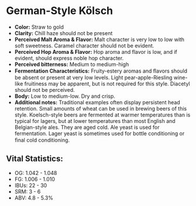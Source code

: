 # German-Style Kölsch

- **Color:** Straw to gold
- **Clarity:** Chill haze should not be present
- **Perceived Malt Aroma & Flavor:** Malt character is very low to low with soft sweetness. Caramel character should not be evident.
- **Perceived Hop Aroma & Flavor:** Hop aroma and flavor is low, and if evident, should express noble hop character.
- **Perceived bitterness:** Medium to medium-high
- **Fermentation Characteristics:** Fruity-estery aromas and ﬂavors should be absent or present at very low levels. Light pear-apple-Riesling wine-like fruitiness may be apparent, but is not required for this style. Diacetyl should not be perceived.
- **Body:** Low to medium-low. Dry and crisp.
- **Additional notes:** Traditional examples often display persistent head retention. Small amounts of wheat can be used in brewing beers of this style. Koelsch-style beers are fermented at warmer temperatures than is typical for lagers, but at lower temperatures than most English and Belgian-style ales. They are aged cold. Ale yeast is used for fermentation. Lager yeast is sometimes used for bottle conditioning or ﬁnal cold conditioning.

## Vital Statistics:

- OG: 1.042 - 1.048
- FG: 1.006 - 1.010
- IBUs: 22 - 30
- SRM: 3 - 6
- ABV: 4.8 - 5.3% 
